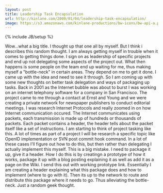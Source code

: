 ```yaml
---
layout: post
title: Leadership Task Encapsulation
url: http://kinlane.com/2009/01/04/leadership-task-encapsulation/
image: https://s3.amazonaws.com/kinlane-productions/bw-icons/bw-api-a.png
---
```

{% include JB/setup %}
Wow...what a big title. I thought up that one all by myself. But I think i describes this random thought.
I am always getting myself in trouble when it comes to getting things done. I sign on as leadership of specific projects and end up not delegating some aspects of the project out. What then happens is some people on the team end up waiting for me, thus making myself a "bottle-neck" in certain areas.
They depend on me to get it done. I came up with the idea and need to see it through. So I am coming up with some new thoughts on better task delegation and ways of packaging up tasks.
Back in 2001 as the Internet bubble was about to burst I was working on an internet telephony software for a company in San Francisco. The project came to me through a contact at Ernst and Young and we were creating a private network for newspaper publishers to conduct editorial meetings.
I was research Internet Protocols and really zoomed in on how Internet communication occured. The Internet communicates using packets, each transmission is made up of hundreds or thousands of packets. Each packet contains a header, the header tells about the packet itself like a set of instructions.
I am starting to think of project tasking like this. A lot of times as part of a project I will be research a specific topic like OpenID implementation or SVN post commit hook command.
In a lot of these cases I'll figure out how to do this, but then rather than delegating I actually implement this myself. This is a big mistake. I need to package it up, give it a header.
How I do this is by creatingn a prototype of how it works, package it up with a blog posting explaining it as well as add it as a page on the Wiki. I send this out with working prototype link.
Essentially I am creating a header explaining what this package does and how to implement (where to go with it). Then its up to the network to route and distribute this package where it needs to go.
Thus alleviating the bottle-neck. Just a random geek thought.
